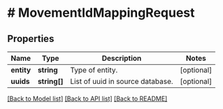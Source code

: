 # # MovementIdMappingRequest

## Properties

Name | Type | Description | Notes
------------ | ------------- | ------------- | -------------
**entity** | **string** | Type of entity. | [optional]
**uuids** | **string[]** | List of uuid in source database. | [optional]

[[Back to Model list]](../../README.md#models) [[Back to API list]](../../README.md#endpoints) [[Back to README]](../../README.md)
